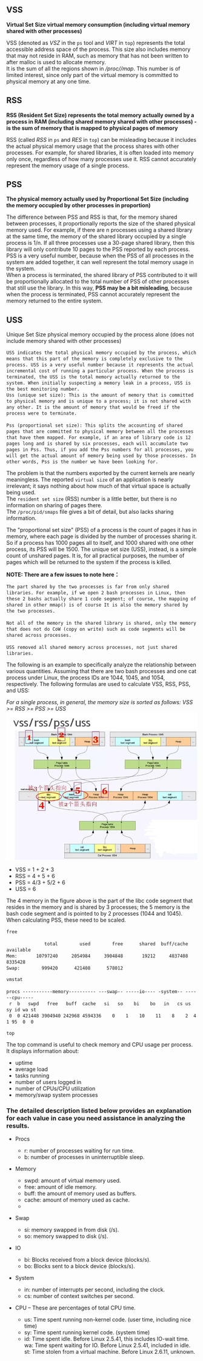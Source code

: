 
## VSS
**Virtual Set Size virtual memory consumption (including virtual memory shared with other processes)**

VSS (denoted as _VSZ_ in the `ps` tool and _VIRT_ in `top`) represents the total accessible address space of the process. This size also includes memory that may not reside in RAM, such as memory that has not been written to after malloc is used to allocate memory.\
It is the sum of all the regions shown in _/proc/<PID>/map_. This number is of limited interest, since only part of the virtual memory is committed to physical memory at any one time.
    
## RSS 
**RSS (Resident Set Size) represents the total memory actually owned by a process in RAM (including shared memory shared with other processes) - is the sum of memory that is mapped to physical pages of memory**

RSS (called _RSS_ in `ps` and _RES_ in `top`) can be misleading because it includes the actual physical memory usage that the process shares with other processes. For example, for shared libraries, it is often loaded into memory only once, regardless of how many processes use it. RSS cannot accurately represent the memory usage of a single process. 

## PSS
**The physical memory actually used by Proportional Set Size (including the memory occupied by other processes in proportion)**

The difference between PSS and RSS is that, for the memory shared between processes, it proportionally reports the size of the shared physical memory used. For example, if there are n processes using a shared library at the same time, the memory of the shared library occupied by a single process is 1/n. If all three processes use a 30-page shared library, then this library will only contribute 10 pages to the PSS reported by each process. \
PSS is a very useful number, because when the PSS of all processes in the system are added together, it can well represent the total memory usage in the system.\
When a process is terminated, the shared library of PSS contributed to it will be proportionally allocated to the total number of PSS of other processes that still use the library. In this way, **PSS may be a bit misleading**, because when the process is terminated, PSS cannot accurately represent the memory returned to the entire system.

    

## USS
Unique Set Size physical memory occupied by the process alone (does not include memory shared with other processes)


    USS indicates the total physical memory occupied by the process, which means that this part of the memory is completely exclusive to the process. USS is a very useful number because it represents the actual incremental cost of running a particular process. When the process is terminated, the USS is the total memory actually returned to the system. When initially suspecting a memory leak in a process, USS is the best monitoring number.
    Uss (unique set size): This is the amount of memory that is committed to physical memory and is unique to a process; it is not shared with any other. It is the amount of memory that would be freed if the process were to terminate.

    Pss (proportional set size): This splits the accounting of shared pages that are committed to physical memory between all the processes that have them mapped. For example, if an area of library code is 12 pages long and is shared by six processes, each will accumulate two pages in Pss. Thus, if you add the Pss numbers for all processes, you will get the actual amount of memory being used by those processes. In other words, Pss is the number we have been looking for.


The problem is that the numbers exported by the current kernels are nearly meaningless. The reported `virtual size` of an application is nearly irrelevant; it says nothing about how much of that virtual space is actually being used.\
The `resident set size` (RSS) number is a little better, but there is no information on sharing of pages there.\
The `/proc/pid/smaps` file gives a bit of detail, but also lacks sharing information. 

 The "proportional set size" (PSS) of a process is the count of pages it has in memory, where each page is divided by the number of processes sharing it. So if a process has 1000 pages all to itself, and 1000 shared with one other process, its PSS will be 1500. The unique set size (USS), instead, is a simple count of unshared pages. It is, for all practical purposes, the number of pages which will be returned to the system if the process is killed. 



**NOTE: There are a few issues to note here：**

    The part shared by the two processes is far from only shared libraries. For example, if we open 2 bash processes in Linux, then these 2 bashs actually share 1 code segment; of course, the mapping of shared in other mmap() is of course It is also the memory shared by the two processes.

    Not all of the memory in the shared library is shared, only the memory that does not do CoW (copy on write) such as code segments will be shared across processes.

    USS removed all shared memory across processes, not just shared libraries.


The following is an example to specifically analyze the relationship between various quantities. Assuming that there are two bash processes and one cat process under Linux, the process IDs are 1044, 1045, and 1054, respectively. The following formulas are used to calculate VSS, RSS, PSS, and USS:



_For a single process, in general, the memory size is sorted as follows: VSS >= RSS >= PSS >= USS_
![vss/rss/pss/uss](./vss_rss_pss_uss.jpg)
    

* VSS = 1 + 2 + 3
* RSS = 4 + 5 + 6
* PSS = 4/3 + 5/2 + 6
* USS = 6

The 4 memory in the figure above is the part of the libc code segment that resides in the memory and is shared by 3 processes; the 5 memory is the bash code segment and is pointed to by 2 processes (1044 and 1045). When calculating PSS, these need to be scaled.
    
    
```
free

              total        used        free      shared  buff/cache   available
Mem:       10797240     2054984     3904848       19212     4837408     8335428
Swap:        999420      421408      578012

```


```
vmstat

procs -----------memory---------- ---swap-- -----io---- -system-- ------cpu-----
 r  b   swpd   free   buff  cache   si   so    bi    bo   in   cs us sy id wa st
 0  0 421448 3904940 242968 4594336    0    1    10    11    8    2  4  1 95  0  0
```

```
top
```
The top command is useful to check memory and CPU usage per process. It displays information about:
  * uptime
  * average load
  * tasks running
  * number of users logged in
  * number of CPUs/CPU utilization
  * memory/swap system processes

### The detailed description listed below provides an explanation for each value in case you need assistance in analyzing the results.

* Procs
  * r: number of processes waiting for run time.
  * b: number of processes in uninterruptible sleep.

* Memory
  * swpd: amount of virtual memory used.
  * free: amount of idle memory.
  * buff: the amount of memory used as buffers.
  * cache: amount of memory used as cache.
  * 
* Swap
  * si: memory swapped in from disk (/s).
  * so: memory swapped to disk (/s).
* IO
  * bi: Blocks received from a block device (blocks/s).
  * bo: Blocks sent to a block device (blocks/s).
* System
  * in: number of interrupts per second, including the clock.
  * cs: number of context switches per second.

* CPU – These are percentages of total CPU time.
  * us: Time spent running non-kernel code. (user time, including nice time)
  * sy: Time spent running kernel code. (system time)
  * id: Time spent idle. Before Linux 2.5.41, this includes IO-wait time.
wa: Time spent waiting for IO. Before Linux 2.5.41, included in idle.
st: Time stolen from a virtual machine. Before Linux 2.6.11, unknown.
